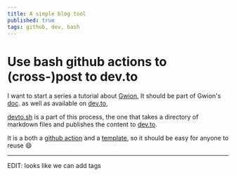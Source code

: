 ```yaml
---
title: A simple blog tool
published: true
tags: github, dev, bash
---
```


# Use bash github actions to (cross-)post to dev.to

I want to start a series a tutorial about [Gwion](https://github.com/fennecdjay/Gwion),
It should be part of Gwion's [doc](https://fennecdjay.github.io/Gwion/).
as well as available on [dev.to](https://dev.to),

[devto.sh](https://github.com/fennecdjay/devto.sh) is a part of this process,
the one that takes a directory of markdown files and publishes the content to [dev.to](https://dev.to).

It is a both a [github action](https://github.com/features/actions)
and a [template](https://help.github.com/en/github/creating-cloning-and-archiving-repositories/creating-a-repository-from-a-template),
so it should be easy for anyone to reuse :smile:

---
EDIT: looks like we can add tags

<!-- DEVTO_POSTID 232689 -->
